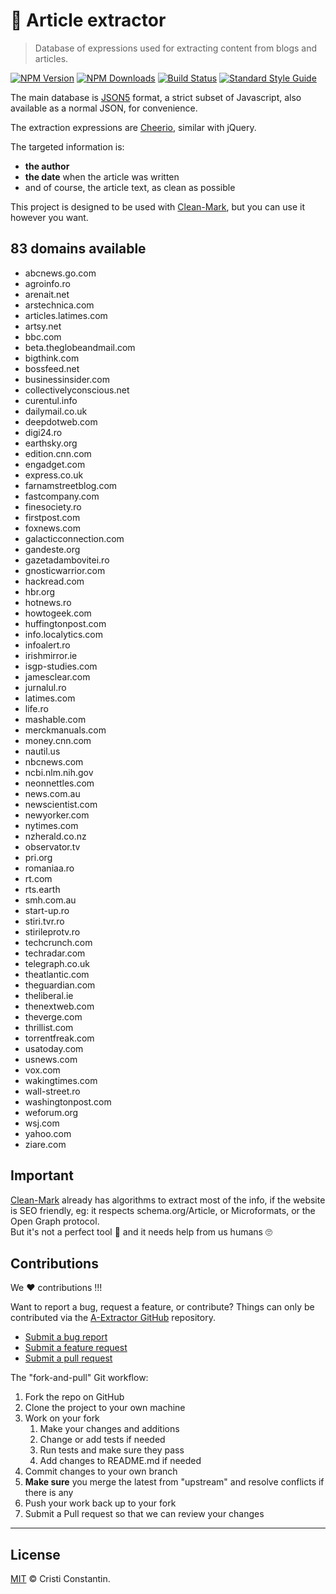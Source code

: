 # 📃 Article extractor

  > Database of expressions used for extracting content from blogs and articles.

  [![NPM Version][npm-image]][npm-url]
  [![NPM Downloads][downloads-image]][downloads-url]
  [![Build Status][build-image]][build-url]
  [![Standard Style Guide][style-image]][style-url]


The main database is [JSON5](http://json5.org) format, a strict subset of Javascript, also available as a normal JSON, for convenience.

The extraction expressions are [Cheerio](https://cheerio.js.org), similar with jQuery.

The targeted information is:
- **the author**
- **the date** when the article was written
- and of course, the article text, as clean as possible

This project is designed to be used with [Clean-Mark](https://github.com/croqaz/clean-mark), but you can use it however you want.

<div id="marker" markdown="1">

## 83 domains available

* abcnews.go.com
* agroinfo.ro
* arenait.net
* arstechnica.com
* articles.latimes.com
* artsy.net
* bbc.com
* beta.theglobeandmail.com
* bigthink.com
* bossfeed.net
* businessinsider.com
* collectivelyconscious.net
* curentul.info
* dailymail.co.uk
* deepdotweb.com
* digi24.ro
* earthsky.org
* edition.cnn.com
* engadget.com
* express.co.uk
* farnamstreetblog.com
* fastcompany.com
* finesociety.ro
* firstpost.com
* foxnews.com
* galacticconnection.com
* gandeste.org
* gazetadambovitei.ro
* gnosticwarrior.com
* hackread.com
* hbr.org
* hotnews.ro
* howtogeek.com
* huffingtonpost.com
* info.localytics.com
* infoalert.ro
* irishmirror.ie
* isgp-studies.com
* jamesclear.com
* jurnalul.ro
* latimes.com
* life.ro
* mashable.com
* merckmanuals.com
* money.cnn.com
* nautil.us
* nbcnews.com
* ncbi.nlm.nih.gov
* neonnettles.com
* news.com.au
* newscientist.com
* newyorker.com
* nytimes.com
* nzherald.co.nz
* observator.tv
* pri.org
* romaniaa.ro
* rt.com
* rts.earth
* smh.com.au
* start-up.ro
* stiri.tvr.ro
* stirileprotv.ro
* techcrunch.com
* techradar.com
* telegraph.co.uk
* theatlantic.com
* theguardian.com
* theliberal.ie
* thenextweb.com
* theverge.com
* thrillist.com
* torrentfreak.com
* usatoday.com
* usnews.com
* vox.com
* wakingtimes.com
* wall-street.ro
* washingtonpost.com
* weforum.org
* wsj.com
* yahoo.com
* ziare.com

</div>

## Important

[Clean-Mark](https://github.com/croqaz/clean-mark) already has algorithms to extract most of the info, if the website is SEO friendly, eg: it respects schema.org/Article, or Microformats, or the Open Graph protocol.<br>
But it's not a perfect tool 🤖  and it needs help from us humans 🙄

## Contributions

We ❤️ contributions !!!

Want to report a bug, request a feature, or contribute? Things can only be contributed via the [A-Extractor GitHub](https://github.com/croqaz/a-extractor) repository.

* [Submit a bug report](https://github.com/croqaz/a-extractor/issues?labels=bug)
* [Submit a feature request](https://github.com/croqaz/a-extractor/issues?labels=enhancement)
* [Submit a pull request](https://github.com/croqaz/a-extractor/pulls)

The "fork-and-pull" Git workflow:

1. Fork the repo on GitHub
2. Clone the project to your own machine
3. Work on your fork
    1. Make your changes and additions
    2. Change or add tests if needed
    3. Run tests and make sure they pass
    4. Add changes to README.md if needed
4. Commit changes to your own branch
5. **Make sure** you merge the latest from "upstream" and resolve conflicts if there is any
6. Push your work back up to your fork
7. Submit a Pull request so that we can review your changes

-----

## License

[MIT](LICENSE) © Cristi Constantin.


[npm-image]: https://img.shields.io/npm/v/a-extractor.svg
[npm-url]: https://www.npmjs.com/package/a-extractor
[downloads-image]: https://img.shields.io/npm/dm/a-extractor.svg
[downloads-url]: https://npmjs.org/package/a-extractor
[build-image]: https://travis-ci.org/croqaz/a-extractor.svg?branch=master
[build-url]: https://travis-ci.org/croqaz/a-extractor
[style-image]: https://img.shields.io/badge/code_style-standard-brightgreen.svg
[style-url]: https://standardjs.com

